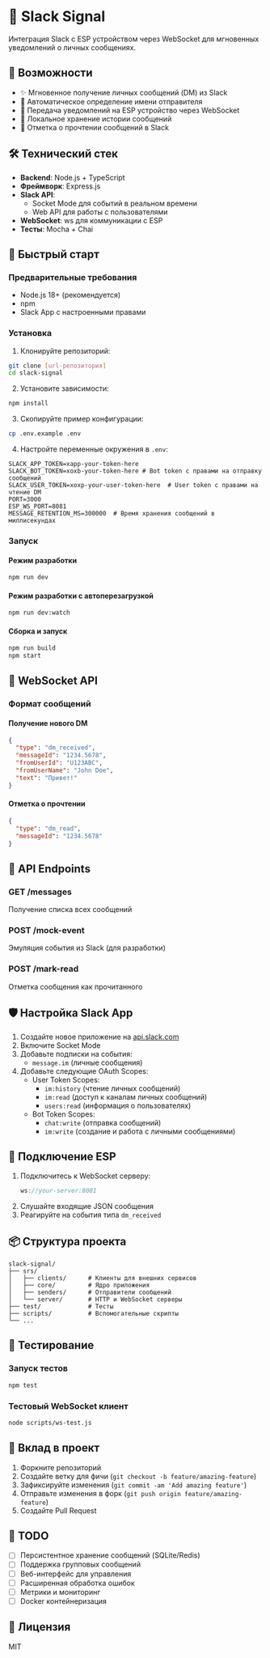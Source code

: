 # 🔔 Slack Signal

Интеграция Slack с ESP устройством через WebSocket для мгновенных уведомлений о личных сообщениях.

## 📱 Возможности

- ✨ Мгновенное получение личных сообщений (DM) из Slack
- 👤 Автоматическое определение имени отправителя
- 📡 Передача уведомлений на ESP устройство через WebSocket
- 💾 Локальное хранение истории сообщений
- 📖 Отметка о прочтении сообщений в Slack

## 🛠 Технический стек

- **Backend**: Node.js + TypeScript
- **Фреймворк**: Express.js
- **Slack API**: 
  - Socket Mode для событий в реальном времени
  - Web API для работы с пользователями
- **WebSocket**: ws для коммуникации с ESP
- **Тесты**: Mocha + Chai

## 🚀 Быстрый старт

### Предварительные требования

- Node.js 18+ (рекомендуется)
- npm
- Slack App с настроенными правами

### Установка

1. Клонируйте репозиторий:
```bash
git clone [url-репозитория]
cd slack-signal
```

2. Установите зависимости:
```bash
npm install
```

3. Скопируйте пример конфигурации:
```bash
cp .env.example .env
```

4. Настройте переменные окружения в `.env`:
```properties
SLACK_APP_TOKEN=xapp-your-token-here
SLACK_BOT_TOKEN=xoxb-your-token-here # Bot token с правами на отправку сообщений
SLACK_USER_TOKEN=xoxp-your-user-token-here  # User token с правами на чтение DM
PORT=3000
ESP_WS_PORT=8081
MESSAGE_RETENTION_MS=300000  # Время хранения сообщений в миллисекундах
```

### Запуск

#### Режим разработки
```bash
npm run dev
```

#### Режим разработки с автоперезагрузкой
```bash
npm run dev:watch
```

#### Сборка и запуск
```bash
npm run build
npm start
```

## 📡 WebSocket API

### Формат сообщений

#### Получение нового DM
```json
{
  "type": "dm_received",
  "messageId": "1234.5678",
  "fromUserId": "U123ABC",
  "fromUserName": "John Doe",
  "text": "Привет!"
}
```

#### Отметка о прочтении
```json
{
  "type": "dm_read",
  "messageId": "1234.5678"
}
```

## 🔧 API Endpoints

### GET /messages
Получение списка всех сообщений

### POST /mock-event
Эмуляция события из Slack (для разработки)

### POST /mark-read
Отметка сообщения как прочитанного

## 🛡️ Настройка Slack App

1. Создайте новое приложение на [api.slack.com](https://api.slack.com/apps)
2. Включите Socket Mode
3. Добавьте подписки на события:
   - `message.im` (личные сообщения)
4. Добавьте следующие OAuth Scopes:
   - User Token Scopes:
     - `im:history` (чтение личных сообщений)
     - `im:read` (доступ к каналам личных сообщений)
     - `users:read` (информация о пользователях)
   - Bot Token Scopes:
     - `chat:write` (отправка сообщений)
     - `im:write` (создание и работа с личными сообщениями)

## 🔌 Подключение ESP

1. Подключитесь к WebSocket серверу:
   ```cpp
   ws://your-server:8081
   ```
2. Слушайте входящие JSON сообщения
3. Реагируйте на события типа `dm_received`

## 📦 Структура проекта

```
slack-signal/
├── srs/
│   ├── clients/      # Клиенты для внешних сервисов
│   ├── core/         # Ядро приложения
│   ├── senders/      # Отправители сообщений
│   └── server/       # HTTP и WebSocket серверы
├── test/             # Тесты
├── scripts/          # Вспомогательные скрипты
└── ...
```

## 🧪 Тестирование

### Запуск тестов
```bash
npm test
```

### Тестовый WebSocket клиент
```bash
node scripts/ws-test.js
```

## 🤝 Вклад в проект

1. Форкните репозиторий
2. Создайте ветку для фичи (`git checkout -b feature/amazing-feature`)
3. Зафиксируйте изменения (`git commit -am 'Add amazing feature'`)
4. Отправьте изменения в форк (`git push origin feature/amazing-feature`)
5. Создайте Pull Request

## 📝 TODO

- [ ] Персистентное хранение сообщений (SQLite/Redis)
- [ ] Поддержка групповых сообщений
- [ ] Веб-интерфейс для управления
- [ ] Расширенная обработка ошибок
- [ ] Метрики и мониторинг
- [ ] Docker контейнеризация

## 📄 Лицензия

MIT
  